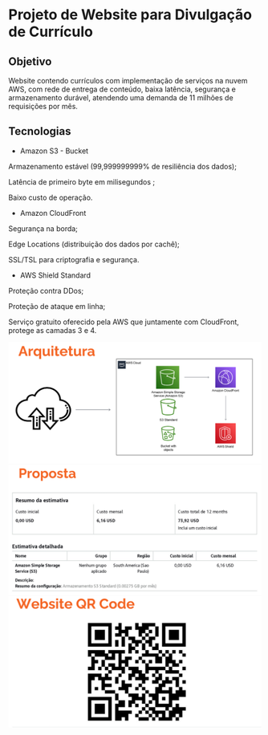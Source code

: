 # Projeto de Website para Divulgação de Currículo

## Objetivo

Website contendo currículos com implementação de serviços na nuvem AWS, com rede de entrega de conteúdo, baixa latência, segurança e armazenamento durável, atendendo uma demanda de 11 milhões de requisições por mês.

## Tecnologias

* Amazon S3 - Bucket
  
Armazenamento estável (99,999999999%  de resiliência dos dados);

Latência de primeiro byte em milisegundos ;

Baixo custo de operação.

* Amazon CloudFront

Segurança na borda;

Edge Locations (distribuição dos dados por cachê);

SSL/TSL para criptografia e segurança.

* AWS Shield Standard

Proteção contra DDos;

Proteção de ataque em linha;

Serviço gratuito oferecido pela AWS que juntamente com CloudFront, protege as camadas 3 e 4.

<img src = "https://github.com/brunobonatini/Projeto-AWS-Website/blob/main/Arquitetura-projeto.png">

<img src = "https://github.com/brunobonatini/Projeto-AWS-Website/blob/main/Proposta-projeto.png">

<img src = "https://github.com/brunobonatini/Projeto-AWS-Website/blob/main/QRcode-projeto.png">

